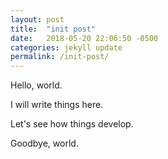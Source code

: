 ```yaml
---
layout: post
title:  "init post"
date:   2018-05-20 22:06:50 -0500
categories: jekyll update
permalink: /init-post/
---
```


Hello, world.

I will write things here.

Let's see how things develop.

Goodbye, world.